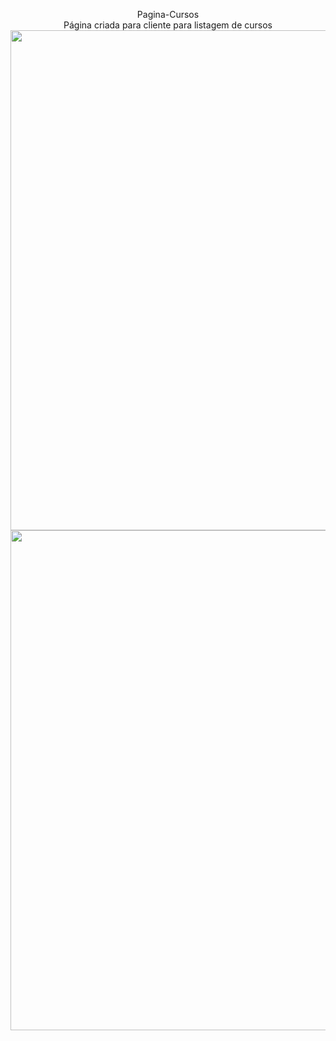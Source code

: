 <p align="center">
Pagina-Cursos
<br>  
Página criada para cliente para listagem de cursos
<img width="800" src="https://user-images.githubusercontent.com/93360891/140627219-09558bb9-3b03-4079-b88b-a3aa1b96bb65.png">
<img width="800" src="https://user-images.githubusercontent.com/93360891/140627220-7434e392-9faa-4f52-a694-7c81a55afb65.png">
</p>  
